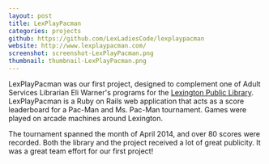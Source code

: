 ```yaml
---
layout: post
title: LexPlayPacman
categories: projects
github: https://github.com/LexLadiesCode/lexplaypacman
website: http://www.lexplaypacman.com/
screenshot: screenshot-LexPlayPacman.png
thumbnail: thumbnail-LexPlayPacman.png
---
```


LexPlayPacman was our first project, designed to complement one of Adult Services Librarian Eli Warner's programs for the
[Lexington Public Library](http://www.lexpublib.org/). LexPlayPacman is a Ruby on Rails
web application that acts as a score leaderboard for a Pac-Man and Ms. Pac-Man tournament. Games
were played on arcade machines around Lexington.

The tournament spanned the month of April 2014, and over 80 scores were recorded. Both the library and the project received a lot of great publicity. It was a great team effort for our first project!
